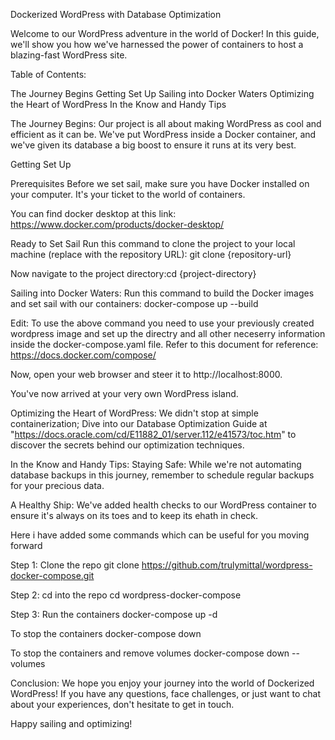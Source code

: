 Dockerized WordPress with Database Optimization

Welcome to our WordPress adventure in the world of Docker! In this guide, we'll show you how we've harnessed the power of containers to host a blazing-fast WordPress site.

Table of Contents:

The Journey Begins
Getting Set Up
Sailing into Docker Waters
Optimizing the Heart of WordPress
In the Know and Handy Tips

The Journey Begins:
Our project is all about making WordPress as cool and efficient as it can be. We've put WordPress inside a Docker container, and we've given its database a big boost to ensure it runs at its very best.

Getting Set Up

Prerequisites
Before we set sail, make sure you have Docker installed on your computer. It's your ticket to the world of containers. 

You can find docker desktop at this link: https://www.docker.com/products/docker-desktop/

Ready to Set Sail
Run this command to clone the project to your local machine (replace <repository-url> with the repository URL): git clone {repository-url}

Now navigate to the project directory:cd {project-directory}


Sailing into Docker Waters:
Run this command to build the Docker images and set sail with our containers: docker-compose up --build

Edit: To use the above command you need to use your previously created wordpress image and set up the directry and all other neceserry information
inside the docker-compose.yaml file. Refer to this document for reference: https://docs.docker.com/compose/

Now, open your web browser and steer it to http://localhost:8000. 

You've now arrived at your very own WordPress island.


Optimizing the Heart of WordPress:
We didn't stop at simple containerization; Dive into our Database Optimization Guide at "https://docs.oracle.com/cd/E11882_01/server.112/e41573/toc.htm" to discover the secrets behind our optimization techniques.


In the Know and Handy Tips:
Staying Safe: While we're not automating database backups in this journey, remember to schedule regular backups for your precious data.

A Healthy Ship: We've added health checks to our WordPress container to ensure it's always on its toes and to keep its ehath in check.

Here i have added some commands which can be useful for you moving forward

Step 1: Clone the repo
git clone https://github.com/trulymittal/wordpress-docker-compose.git

Step 2: cd into the repo
cd wordpress-docker-compose

Step 3: Run the containers
docker-compose up -d

To stop the containers
docker-compose down

To stop the containers and remove volumes
docker-compose down --volumes



Conclusion:
We hope you enjoy your journey into the world of Dockerized WordPress! If you have any questions, face challenges, or just want to chat about your experiences, don't hesitate to get in touch.

Happy sailing and optimizing!












